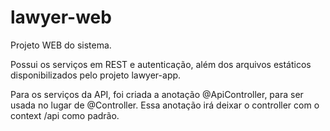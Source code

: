 lawyer-web
======

Projeto WEB do sistema.

Possui os serviços em REST e autenticação, além dos arquivos estáticos disponibilizados pelo projeto lawyer-app.


Para os serviços da API, foi criada a anotação @ApiController, para ser usada no lugar de @Controller. Essa anotação irá deixar o controller com o context /api como padrão.
